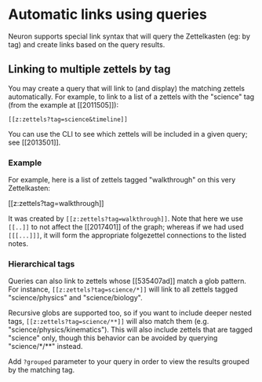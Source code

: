 # Automatic links using queries

Neuron supports special link syntax that will query the Zettelkasten (eg: by
tag) and create links based on the query results.

## Linking to multiple zettels by tag

You may create a query that will link to (and display) the matching zettels automatically. For
example, to link to a list of a zettels with the "science" tag (from the example
at [[2011505]]):

```
[[z:zettels?tag=science&timeline]]
```

You can use the CLI to see which zettels will be included in a given query; see
[[2013501]].

### Example

For example, here is a list of zettels tagged "walkthrough" on this very
Zettelkasten:

[[z:zettels?tag=walkthrough]]

It was created by `[[z:zettels?tag=walkthrough]]`. Note that here we
use `[[..]]` to not affect the [[2017401]] of the graph; whereas if we had used
`[[[...]]]`, it will form the appropriate folgezettel connections to the listed
notes.

### Hierarchical tags

Queries can also link to zettels whose [[535407ad]] match a glob pattern. For
instance, `[[z:zettels?tag=science/*]]` will link to all zettels tagged
"science/physics" and "science/biology".

Recursive globs are supported too, so if you want to include deeper nested tags,
`[[z:zettels?tag=science/**]]` will also match them (e.g.
"science/physics/kinematics"). This will also include zettels that are tagged
"science" only, though this behavior can be avoided by querying
"science/\*/\*\*" instead.

Add `?grouped` parameter to your query in order to view the results grouped by
the matching tag.
